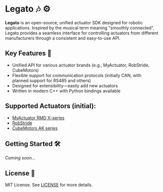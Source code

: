 # Legato 🎶 ⚙️

**Legato** is an open-source, unified actuator SDK designed for robotic applications. Inspired by the musical term meaning "smoothly connected", Legato provides a seamless interface for controlling actuators from different manufacturers through a consistent and easy-to-use API.

## Key Features 🚀

- Unified API for various actuator brands (e.g., MyActuator, RobStride, CubeMotors)
- Flexible support for communication protocols (initially CAN, with planned support for RS485 and others)
- Designed for extensibility—easily add new actuators
- Written in modern C++ with Python bindings available

## Supported Actuators (initial):

- [MyActuator RMD X-series](https://www.myactuator.com/rmd-x-planetarymotor)
- [RobStride](https://robstride.com/)
- [CubeMotors AK series](https://store.cubemars.com/collections/ak-series-robotic-actuation-module)

## Getting Started 🛠️

_Coming soon..._

## License 📃

MIT License. See [LICENSE](LICENSE) for more details.
